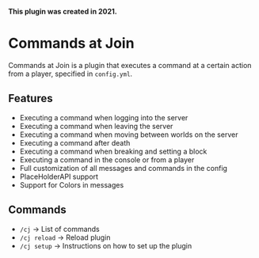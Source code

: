 **This plugin was created in 2021.**

# Commands at Join

Commands at Join is a plugin that executes a command at a certain action from a player, specified in `config.yml`.

## Features

* Executing a command when logging into the server
* Executing a command when leaving the server
* Executing a command when moving between worlds on the server
* Executing a command after death
* Executing a command when breaking and setting a block
* Executing a command in the console or from a player
* Full customization of all messages and commands in the config
* PlaceHolderAPI support
* Support for Colors in messages

## Commands

* `/cj` → List of commands
* `/cj reload` → Reload plugin
* `/cj setup` → Instructions on how to set up the plugin
